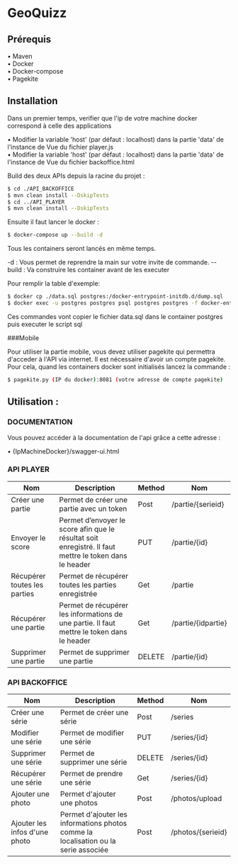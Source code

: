 # GeoQuizz

## Prérequis

•  Maven <br>
•  Docker <br>
•  Docker-compose <br>
•  Pagekite <br>

## Installation

Dans un premier temps, verifier que l'ip de votre machine docker correspond à celle des applications 

•  Modifier la variable 'host' (par défaut : localhost) dans la partie 'data' de l'instance de Vue du fichier player.js <br>
•  Modifier la variable 'host' (par défaut : localhost) dans la partie 'data' de l'instance de Vue du fichier backoffice.html <br>

Build des deux APIs depuis la racine du projet : 
```sh
$ cd ./API_BACKOFFICE
$ mvn clean install --DskipTests
$ cd ../API_PLAYER
$ mvn clean install --DskipTests
```

Ensuite il faut lancer le docker : 
```sh
$ docker-compose up --build -d
```

Tous les containers seront lancés en même temps. 


-d : Vous permet de reprendre la main sur votre invite de commande.
--build : Va construire les container avant de les executer

Pour remplir la table d'exemple:
```sh
$ docker cp ./data.sql postgres:/docker-entrypoint-initdb.d/dump.sql
$ docker exec -u postgres postgres psql postgres postgres -f docker-entrypoint-initdb.d/dump.sql
```


Ces commandes vont copier le fichier data.sql dans le container postgres puis executer le script sql

###Mobile

Pour utiliser la partie mobile, vous devez utiliser pagekite qui permettra d'acceder à l'API via internet.
Il est nécessaire d'avoir un compte pagekite.
Pour cela, quand les containers docker sont initialisés lancez la commande : 

```sh
$ pagekite.py (IP du docker):8081 (votre adresse de compte pagekite) 
```


## Utilisation : 
### DOCUMENTATION

Vous pouvez accéder à la documentation de l'api grâce a cette adresse : 

•  {IpMachineDocker}/swagger-ui.html

### API PLAYER

| Nom | Description | Method | Nom |
| ------ | ------ | ------ | ------ |
| Créer une partie | Permet de créer une partie avec un token | Post | /partie/{serieid} |
| Envoyer le score | Permet d’envoyer le score afin que le résultat soit enregistré.  Il faut mettre le token dans le header | PUT | /partie/{id} |
| Récupérer toutes les parties | Permet de récupérer toutes les parties enregistrée | Get | /partie |
| Récupérer une partie | Permet de récupérer les informations de une partie. Il faut mettre le token dans le header | Get | /partie/{idpartie} |
| Supprimer une partie | Permet de supprimer une partie | DELETE | /partie/{id} |


### API BACKOFFICE

| Nom | Description | Method | Nom |
| ------ | ------ | ------ | ------ |
| Créer une série | Permet de créer une série | Post | /series |
| Modifier une série | Permet de modifier une série | PUT | /series/{id} |
| Supprimer une série | Permet de supprimer une série | DELETE | /series/{id} |
| Récupérer une série | Permet de prendre une série | Get | /series/{id} |
| Ajouter une photo | Permet d'ajouter une photos | Post | /photos/upload |
| Ajouter les infos d'une photo | Permet d'ajouter les informations photos comme la localisation ou la serie associée | Post | /photos/{serieid} |
